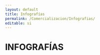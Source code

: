 ```yaml
---
layout: default
title: Infografías
permalink: /Comercializacion/Infografias/
editable: si
---
```



# INFOGRAFÍAS



